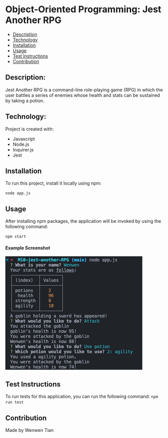 # Object-Oriented Programming: Jest Another RPG

- [Description](#description)
- [Technology](#Technology)
- [Installation](#installation)
- [Usage](#usage)
- [Test Instructions](#test-instructions)
- [Contribution](#contribution)

## Description:

Jest Another RPG is a command-line role-playing game (RPG) in which the user battles a series of enemies whose health and stats can be sustained by taking a potion.

## Technology:

Project is created with:

- Javascript
- Node.js
- Inquirer.js
- Jest

## Installation

To run this project, install it locally using npm:

```
node app.js
```

## Usage

After installing npm packages, the application will be invoked by using the following command:

```
npm start
```

#### Example Screenshot

![Screenshot](./jest.png)

## Test Instructions

To run tests for this application, you can run the following command:
`npm run test`

## Contribution

Made by Wenwen Tian

